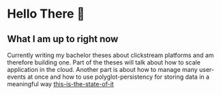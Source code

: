 # Hello There 🖖
## What I am up to right now 
Currently writing my bachelor theses about clickstream platforms and am therefore building one.
Part of the theses will talk about how to scale application in the cloud. Another part is about how to manage many user-events at once and how to use polyglot-persistency for storing data in a meaningful way [this-is-the-state-of-it](https://github.com/KonstantinGasser/clickstream)
<!--
[![Anurag's GitHub stats](https://github-readme-stats.vercel.app/api?username=KonstantinGasser&show_icons=true&theme=dark)] (https://github.com/anuraghazra/github-readme-stats)
[![Top Langs](https://github-readme-stats.vercel.app/api/top-langs/?username=KonstantinGasser&layout=compact&theme=dark)](https://github.com/anuraghazra/github-readme-stats)

**KonstantinGasser/KonstantinGasser** is a ✨ _special_ ✨ repository because its `README.md` (this file) appears on your GitHub profile.

Here are some ideas to get you started:

- 🔭 I’m currently working on ...
- 🌱 I’m currently learning ...
- 👯 I’m looking to collaborate on ...
- 🤔 I’m looking for help with ...
- 💬 Ask me about ...
- 📫 How to reach me: ...
- 😄 Pronouns: ...
- ⚡ Fun fact: ...
-->
